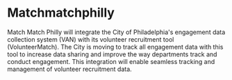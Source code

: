 # Matchmatchphilly

Match Match Philly will integrate the City of Philadelphia's engagement data collection system (VAN) with its volunteer recruitment tool (VolunteerMatch). The City is moving to track all engagement data with this tool to increase data sharing and improve the way departments track and conduct engagement. This integration will enable seamless tracking and management of volunteer recruitment data.